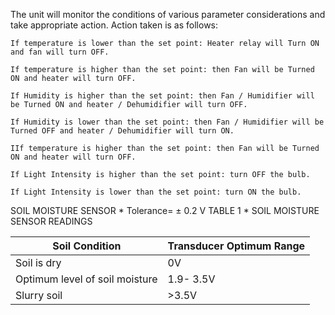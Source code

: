 The unit will monitor the conditions of various parameter considerations and take appropriate action. Action taken is as follows:

    If temperature is lower than the set point: Heater relay will Turn ON and fan will turn OFF.

    If temperature is higher than the set point: then Fan will be Turned ON and heater will turn OFF.

    If Humidity is higher than the set point: then Fan / Humidifier will be Turned ON and heater / Dehumidifier will turn OFF.

    If Humidity is lower than the set point: then Fan / Humidifier will be Turned OFF and heater / Dehumidifier will turn ON.

    IIf temperature is higher than the set point: then Fan will be Turned ON and heater will turn OFF.

    If Light Intensity is higher than the set point: turn OFF the bulb.

    If Light Intensity is lower than the set point: turn ON the bulb.


SOIL MOISTURE SENSOR
    * Tolerance= ± 0.2 V
             TABLE 1
    * SOIL MOISTURE SENSOR READINGS

| Soil Condition | Transducer Optimum Range |
| ------------- | ------------- |
| Soil is dry  | 0V  |
| Optimum level of soil moisture  | 1.9- 3.5V  |
| Slurry soil | >3.5V |
